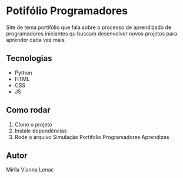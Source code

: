 # Potifólio Programadores

Site de tema portifólio que fala sobre o processo de aprendizado de programadores iniciantes qu buscam desenvolver novos projetos para aprender cada vez mais.

## Tecnologias
- Python
- HTML
- CSS
- JS

## Como rodar
1. Clone o projeto
2. Instale dependências
3. Rode o arquivo Simulação Portifolio Programadores Aprendizes


## Autor
Mirlla Vianna Lenac
